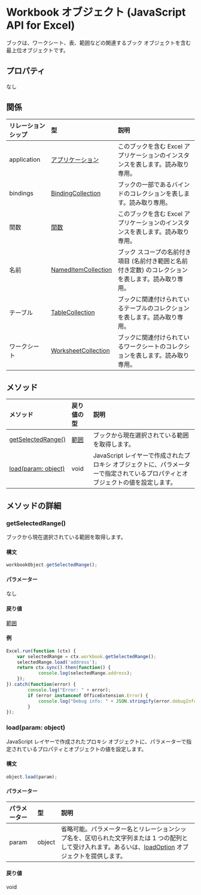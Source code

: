 ﻿# Workbook オブジェクト (JavaScript API for Excel)

ブックは、ワークシート、表、範囲などの関連するブック オブジェクトを含む最上位オブジェクトです。

## プロパティ

なし

## 関係
| リレーションシップ | 型   |説明|
|:---------------|:--------|:----------|
|application|[アプリケーション](application.md)|このブックを含む Excel アプリケーションのインスタンスを表します。読み取り専用。|
|bindings|[BindingCollection](bindingcollection.md)|ブックの一部であるバインドのコレクションを表します。読み取り専用。|
|関数|[関数](functions.md)|このブックを含む Excel アプリケーションのインスタンスを表します。読み取り専用。|
|名前|[NamedItemCollection](nameditemcollection.md)|ブック スコープの名前付き項目 (名前付き範囲と名前付き定数) のコレクションを表します。読み取り専用。|
|テーブル|[TableCollection](tablecollection.md)|ブックに関連付けられているテーブルのコレクションを表します。読み取り専用。|
|ワークシート|[WorksheetCollection](worksheetcollection.md)|ブックに関連付けられているワークシートのコレクションを表します。読み取り専用。|

## メソッド

| メソッド           | 戻り値の型    |説明|
|:---------------|:--------|:----------|
|[getSelectedRange()](#getselectedrange)|[範囲](range.md)|ブックから現在選択されている範囲を取得します。|
|[load(param: object)](#loadparam-object)|void|JavaScript レイヤーで作成されたプロキシ オブジェクトに、パラメーターで指定されているプロパティとオブジェクトの値を設定します。|

## メソッドの詳細


### getSelectedRange()
ブックから現在選択されている範囲を取得します。

#### 構文
```js
workbookObject.getSelectedRange();
```

#### パラメーター
なし

#### 戻り値
[範囲](range.md)

#### 例

```js
Excel.run(function (ctx) { 
    var selectedRange = ctx.workbook.getSelectedRange();
    selectedRange.load('address');
    return ctx.sync().then(function() {
            console.log(selectedRange.address);
    });
}).catch(function(error) {
        console.log("Error: " + error);
        if (error instanceof OfficeExtension.Error) {
            console.log("Debug info: " + JSON.stringify(error.debugInfo));
        }
});
```
### load(param: object)
JavaScript レイヤーで作成されたプロキシ オブジェクトに、パラメーターで指定されているプロパティとオブジェクトの値を設定します。

#### 構文
```js
object.load(param);
```

#### パラメーター
| パラメーター    | 型   |説明|
|:---------------|:--------|:----------|
|param|object|省略可能。パラメーター名とリレーションシップ名を、区切られた文字列または 1 つの配列として受け入れます。あるいは、[loadOption](loadoption.md) オブジェクトを提供します。|

#### 戻り値
void
